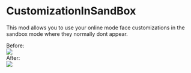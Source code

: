 # CustomizationInSandBox
This mod allows you to use your online mode face customizations in the sandbox mode where they normally dont appear.

Before:
<br/>
<img src ="https://user-images.githubusercontent.com/103238785/210508712-9367104b-e4b0-4b78-82de-cc0d234c0cae.png"/>
<br/>
After:
<br/>
<img src ="https://user-images.githubusercontent.com/103238785/210509532-2bd453ad-9401-4049-8a62-da415b8f6a08.png"/>
